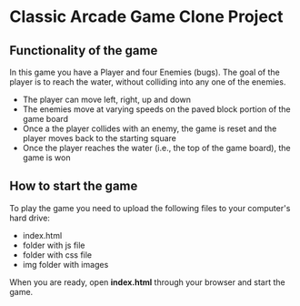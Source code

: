# Classic Arcade Game Clone Project

## Functionality of the game

In this game you have a Player and four Enemies (bugs). The goal of the player is to reach the water, without colliding into any one of the enemies.

- The player can move left, right, up and down
- The enemies move at varying speeds on the paved block portion of the game board
- Once a the player collides with an enemy, the game is reset and the player moves back to the starting square
- Once the player reaches the water (i.e., the top of the game board), the game is won

## How to start the game

To play the game you need to upload the following files to your computer's hard drive:

- index.html
- folder with js file
- folder with css file
- img folder with images

When you are ready, open **index.html** through your browser and start the game.

